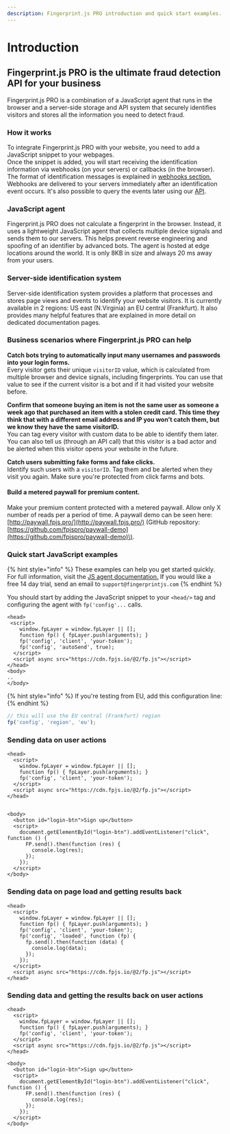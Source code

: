 ```yaml
---
description: Fingerprint.js PRO introduction and quick start examples.
---
```


# Introduction

## Fingerprint.js PRO is the ultimate fraud detection API for your business

Fingerprint.js PRO is a combination of a JavaScript agent that runs in the browser and a server-side storage and API system that securely identifies visitors and stores all the information you need to detect fraud.

### How it works

To integrate Fingerprint.js PRO with your website, you need to add a JavaScript snippet to your webpages.   
Once the snippet is added, you will start receiving the identification information via webhooks \(on your servers\) or callbacks \(in the browser\). The format of identification messages is explained in [webhooks section.](webhooks.md) Webhooks are delivered to your servers immediately after an identification event occurs. It's also possible to query the events later using our [API](server-api.md). 

### JavaScript agent

Fingerprint.js PRO does not calculate a fingerprint in the browser. Instead, it uses a lightweight JavaScript agent that collects multiple device signals and sends them to our servers. This helps prevent reverse engineering and spoofing of an identifier by advanced bots. The agent is hosted at edge locations around the world. It is only 8KB in size and always 20 ms away from your users.

### Server-side identification system

Server-side identification system provides a platform that  processes and stores page views and events   to identify your website  visitors. It is currently available in 2 regions: US east \(N.Virginia\) an EU central \(Frankfurt\). It also provides many helpful features that are explained in more detail on dedicated documentation pages.

### Business scenarios where Fingerprint.js PRO can help

**Catch bots trying to automatically input many usernames and passwords into your login forms.**  
Every visitor gets their unique `visitorID` value, which is calculated from multiple browser and device signals, including fingerprints. You can use that value to see if the current visitor is a bot and if it had visited your website before.

**Confirm that someone buying an item is not the same user as someone a week ago that purchased an item with a stolen credit card. This time they think that with a different email address and IP you won’t catch them, but we know they have the same visitorID.**  
You can tag every visitor with custom data to be able to identify them later. You can also tell us \(through an API call\) that this visitor is a bad actor and be alerted when this visitor opens your website in the future.

**Catch users submitting fake forms and fake clicks.**  
Identify such users with a `visitorID`. Tag them and be alerted when they visit you again. Make sure you're protected from click farms and bots.

#### Build a metered paywall for premium content.

Make your premium content protected with a metered paywall. Allow only X number of reads per a period of time. A paywall demo can be seen here: [http://paywall.fpjs.pro/](http://paywall.fpjs.pro/) \(GitHub repository: [https://github.com/fpjspro/paywall-demo](https://github.com/fpjspro/paywall-demo)\).

### Quick start JavaScript examples

{% hint style="info" %}
These examples can help you get started quickly. For full information, visit the [JS agent documentation.](js-agent.md) If you would like a free 14 day trial, send an email to `support@fingerprintjs.com`
{% endhint %}

You should start by adding the JavaScript snippet to your `<head/>` tag and configuring the agent with `fp('config'...` calls.

```markup
<head>
 <script>
    window.fpLayer = window.fpLayer || [];
    function fp() { fpLayer.push(arguments); }
    fp('config', 'client', 'your-token');
    fp('config', 'autoSend', true);
  </script>
  <script async src="https://cdn.fpjs.io/@2/fp.js"></script>
</head>
<body>
..
</body>
```

{% hint style="info" %}
If you're testing from EU, add this configuration line:
{% endhint %}

```javascript
// this will use the EU central (Frankfurt) region
fp('config', 'region', 'eu');
```

### Sending data on user actions

```markup
<head>
  <script>
    window.fpLayer = window.fpLayer || [];
    function fp() { fpLayer.push(arguments); }
    fp('config', 'client', 'your-token');
  </script>
  <script async src="https://cdn.fpjs.io/@2/fp.js"></script>
</head>


<body>
  <button id="login-btn">Sign up</button>
  <script>
    document.getElementById("login-btn").addEventListener("click", function () {
      FP.send().then(function (res) {
        console.log(res);
      });
    });
  </script>
</body>
```

### Sending data on page load and getting results back

```markup
<head>
  <script>
    window.fpLayer = window.fpLayer || [];
    function fp() { fpLayer.push(arguments); }
    fp('config', 'client', 'your-token');
    fp('config', 'loaded', function (fp) {
      fp.send().then(function (data) {
        console.log(data);
      });
    });
  </script>
  <script async src="https://cdn.fpjs.io/@2/fp.js"></script>
</head>
```

### Sending data and getting the results back on user actions

```markup
<head>
  <script>
    window.fpLayer = window.fpLayer || [];
    function fp() { fpLayer.push(arguments); }
    fp('config', 'client', 'your-token');
  </script>
  <script async src="https://cdn.fpjs.io/@2/fp.js"></script>
</head>

<body>
  <button id="login-btn">Sign up</button>
  <script>
    document.getElementById("login-btn").addEventListener("click", function () {
      FP.send().then(function (res) {
        console.log(res);
      });
    });
  </script>
</body>
```


